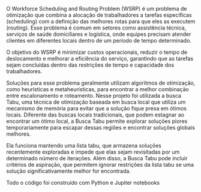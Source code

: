 O Workforce Scheduling and Routing Problem (WSRP) é um problema de otimização que combina a alocação de trabalhadores a tarefas específicas (scheduling) com a definição das melhores rotas para que eles as executem (routing). Esse problema é comum em setores como assistência técnica, serviços de saúde domiciliares e logística, onde equipes precisam atender clientes em diferentes locais dentro de um período de tempo determinado.

O objetivo do WSRP é minimizar custos operacionais, reduzir o tempo de deslocamento e melhorar a eficiência do serviço, garantindo que as tarefas sejam concluídas dentro das restrições de tempo e capacidade dos trabalhadores. 

Soluções para esse problema geralmente utilizam algoritmos de otimização, como heurísticas e metaheurísticas, para encontrar a melhor combinação entre escalonamento e roteamento.
Nesse projeto foi utilizada a busca Tabu, uma técnica de otimização baseada em busca local que utiliza um mecanismo de memória para evitar que a solução fique presa em ótimos locais. Diferente das buscas locais tradicionais, que podem estagnar ao encontrar um ótimo local, a Busca Tabu permite explorar soluções piores temporariamente para escapar dessas regiões e encontrar soluções globais melhores.

Ela funciona mantendo uma lista tabu, que armazena soluções recentemente exploradas e impede que elas sejam revisitadas por um determinado número de iterações. Além disso, a Busca Tabu pode incluir critérios de aspiração, que permitem ignorar restrições da lista tabu se uma solução significativamente melhor for encontrada.

Todo o código foi construído com Python e Jupiter notebooks
